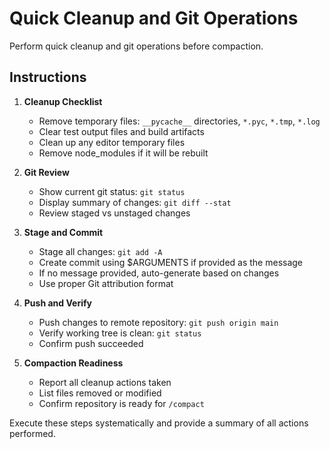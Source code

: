 # Quick Cleanup and Git Operations

Perform quick cleanup and git operations before compaction.

## Instructions

1. **Cleanup Checklist**
   - Remove temporary files: `__pycache__` directories, `*.pyc`, `*.tmp`, `*.log`
   - Clear test output files and build artifacts
   - Clean up any editor temporary files
   - Remove node_modules if it will be rebuilt

2. **Git Review**
   - Show current git status: `git status`
   - Display summary of changes: `git diff --stat`
   - Review staged vs unstaged changes

3. **Stage and Commit**
   - Stage all changes: `git add -A`
   - Create commit using $ARGUMENTS if provided as the message
   - If no message provided, auto-generate based on changes
   - Use proper Git attribution format

4. **Push and Verify**
   - Push changes to remote repository: `git push origin main`
   - Verify working tree is clean: `git status`
   - Confirm push succeeded

5. **Compaction Readiness**
   - Report all cleanup actions taken
   - List files removed or modified
   - Confirm repository is ready for `/compact`

Execute these steps systematically and provide a summary of all actions performed.